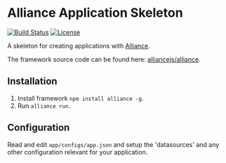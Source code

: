 # Alliance Application Skeleton

[![Build Status](https://img.shields.io/travis/USER/REPO.svg)](https://github.com/alliancejs/alliance)
[![License](https://img.shields.io/apm/l/vim-mode.svg)](http://www.opensource.org/licenses/mit-license.php)

A skeleton for creating applications with [Alliance](http://alliancejs.com).

The framework source code can be found here: [alliancejs/alliance](https://github.com/alliancejs/alliance).

## Installation

1. Install framework `npm install alliance -g`.
2. Run `alliance run`.

## Configuration

Read and edit `app/configs/app.json` and setup the 'datasources' and any other
configuration relevant for your application.
